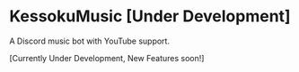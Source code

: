 # KessokuMusic [Under Development]
 A Discord music bot with YouTube support.
 
[Currently Under Development, New Features soon!]
